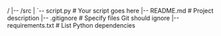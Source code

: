 /<project-name>
|-- /src
|   `-- script.py  # Your script goes here
|-- README.md      # Project description
|-- .gitignore     # Specify files Git should ignore
|-- requirements.txt  # List Python dependencies
